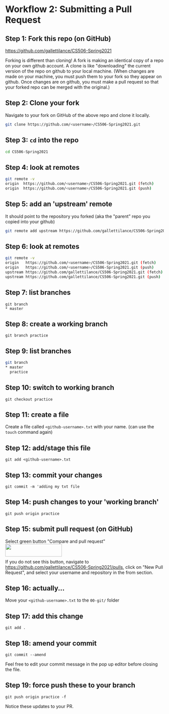 # Workflow 2:  Submitting a Pull Request

## Step 1: Fork this repo (on GitHub)

https://github.com/gallettilance/CS506-Spring2021

Forking is different than cloning! A fork is making an identical copy of a repo on your own github account. A clone is like "downloading" the current version of the repo on github to your local machine. (When changes are made on your machine, you must push them to your fork so they appear on github. Once changes are on github, you must make a pull request so that your forked repo can be merged with the original.)

## Step 2: Clone your fork

Navigate to your fork on GitHub of the above repo and clone it locally. 

```bash
git clone https://github.com/<username>/CS506-Spring2021.git
```

## Step 3: `cd` into the repo

```bash
cd CS506-Spring2021
```

## Step 4: look at remotes

```bash
git remote -v
origin	https://github.com/<username>/CS506-Spring2021.git (fetch)
origin	https://github.com/<username>/CS506-Spring2021.git (push)
```

## Step 5: add an 'upstream' remote

It should point to the repository you forked (aka the "parent" repo you copied into your github)

```bash
git remote add upstream https://github.com/gallettilance/CS506-Spring2021.git
```

## Step 6: look at remotes

```bash
git remote -v
origin	 https://github.com/<username>/CS506-Spring2021.git (fetch)
origin	 https://github.com/<username>/CS506-Spring2021.git (push)
upstream https://github.com/gallettilance/CS506-Spring2021.git (fetch)
upstream https://github.com/gallettilance/CS506-Spring2021.git (push)
```

## Step 7: list branches

```git
git branch
* master
```
 
## Step 8: create a working branch

`git branch practice`

## Step 9: list branches

```bash
git branch
* master
  practice
```

## Step 10: switch to working branch

`git checkout practice`

## Step 11: create a file

Create a file called `<github-username>.txt` with your name. (can use the `touch` command again)

## Step 12: add/stage this file

`git add <github-username>.txt`

## Step 13: commit your changes

`git commit -m 'adding my txt file`
 
## Step 14: push changes to your 'working branch'

`git push origin practice`

## Step 15: submit pull request (on GitHub)

Select green button "Compare and pull request"  
<img src="../images/pull_request_button.png" align="left" height="40" width="180" >   <br> <br>

If you do not see this button, navigate to https://github.com/gallettilance/CS506-Spring2021/pulls, click on "New Pull Request", and select your username and repository in the from section.

## Step 16: actually...

Move your `<github-username>.txt` to the `00-git/` folder

## Step 17: add this change

`git add .`

## Step 18: amend your commit

`git commit --amend`

Feel free to edit your commit message in the pop up editor before closing the file.

## Step 19: force push these to your branch

`git push origin practice -f`

Notice these updates to your PR.
